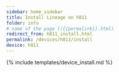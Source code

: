 ```yaml
---
sidebar: home_sidebar
title: Install Lineage on h811
folder: info
# name of the page (/{{permalink}}.html)
redirect_from: h811_install.html
permalink: /devices/h811/install
device: h811
---
```

{% include templates/device_install.md %}
